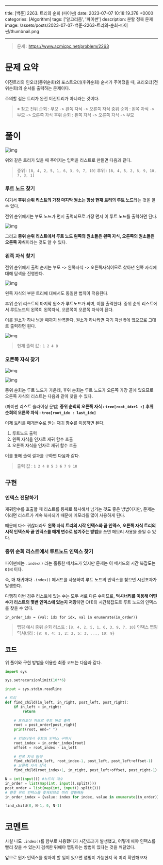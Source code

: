 

---
title: [백준] 2263. 트리의 순회 (파이썬)
date: 2023-07-07 10:18:19.378 +0000
categories: [Algorithm]
tags: ['알고리즘', '파이썬']
description: 분할 정복 문제
image: /assets/posts/2023-07-07-백준-2263-트리의-순회-파이썬/thumbnail.png

---

> 문제 : https://www.acmicpc.net/problem/2263

# 문제 요약

이진트리의 인오더(중위순회)와 포스트오더(후위순회) 순서가 주어졌을 때, 프리오더(전위순회)의 순서를 출력하는 문제이다.

주의할 점은 트리가 완전 이진트리가 아니라는 것이다.

> ※ 참고
> 전위 순회 : 부모 -> 왼쪽 자식 -> 오른쪽 자식
> 중위 순회 : 왼쪽 자식 -> 부모 -> 오른쪽 자식
> 후위 순회 : 왼쪽 자식 -> 오른쪽 자식 -> 부모

# 풀이

![img](/assets/posts/2023-07-07-백준-2263-트리의-순회-파이썬/img0.png)

위와 같은 트리가 있을 때 주어지는 입력을 리스트로 만들면 다음과 같다.

> 중위 : `[8, 4, 2, 5, 1, 6, 3, 9, 7, 10]`
> 후위 : `[8, 4, 5, 2, 6, 9, 10, 7, 3, 1]`

### 루트 노드 찾기

여기서 **후위 순위 리스트의 가장 마지막 원소는 항상 현재 트리의 루트 노드**라는 것을 알 수 있다.

전위 순위에서는 부모 노드가 먼저 출력되므로 가장 먼저 이 루트 노드를 출력하면 된다.

![img](/assets/posts/2023-07-07-백준-2263-트리의-순회-파이썬/img1.png)


그리고 **중위 순위 리스트에서 루트 노드 왼쪽의 원소들은 왼쪽 자식, 오른쪽의 원소들은 오른쪽 자식**이라는 것도 알 수 있다.

### 왼쪽 자식 찾기

전위 순위에서 출력 순서는 부모 -> 왼쪽자식 -> 오른쪽자식이므로 찾아낸 왼쪽 자식에 대해 탐색을 진행한다.

![img](/assets/posts/2023-07-07-백준-2263-트리의-순회-파이썬/img2.png)


왼쪽 자식의 부분 트리에 대해서도 동일한 법칙이 적용된다.

후위 순위 리스트의 마지막 원소가 루트노드가 되며, 이를 출력한다.
중위 순위 리스트에서 루트노드의 왼쪽이 왼쪽자식, 오른쪽이 오른쪽 자식이 된다.

이를 원소가 하나 남을 때까지 반복한다.
원소가 하나라면 자기 자신밖에 없으므로 그대로 출력하면 된다.

![img](/assets/posts/2023-07-07-백준-2263-트리의-순회-파이썬/img3.png)

> 현재 출력 값 : `1 2 4 8`

### 오른쪽 자식 찾기

![img](/assets/posts/2023-07-07-백준-2263-트리의-순회-파이썬/img1.png)

![img](/assets/posts/2023-07-07-백준-2263-트리의-순회-파이썬/img2.png)

중위 순회는 루트 노드가 가운데, 후위 순회는 루트 노드가 오른쪽 가장 끝에 있으므로 오른쪽 자식의 리스트는 다음과 같이 찾을 수 있다.

(파이썬 리스트 슬라이싱 문법)
**중위 순회의 오른쪽 자식 : `tree[root_idx+1 :]`**
**후위 순회의 오른쪽 자식 : `tree[root_idx : last_idx]`**

이제 트리를 매개변수로 받는 재귀 함수를 이용하면 된다.
1. 루트노드 출력
2. 왼쪽 자식을 인자로 재귀 함수 호출
3. 오른쪽 자식을 인자로 재귀 함수 호출

이를 통해 출력 결과를 구하면 다음과 같다.

> 출력 값 : `1 2 4 8 5 3 6 7 9 10`

## 구현

### 인덱스 전달하기

재귀함수를 호출할 때 리스트를 통째로 복사해서 넘기는 것도 좋은 방법이지만, 문제는 이러면 리스트가 계속 복사되기 때문에 메모리를 많이 사용하게 된다.

때문에 다소 귀찮더라도 **왼쪽 자식 트리의 시작 인덱스와 끝 인덱스, 오른쪽 자식 트리의 시작 인덱스와 끝 인덱스를 매개 변수로 넘겨주는 방법**을 쓰면 메모리 사용을 줄일 수 있다.

### 중위 순회 리스트에서 루트노드 인덱스 찾기

파이썬에는 `.index()` 라는 훌륭한 메서드가 있지만 문제는 이 메서드의 시간 복잡도는 `O(N)`이다.

즉, 매 재귀마다 `.index()` 메서드를 사용하여 루트 노드의 인덱스를 찾으면 시간초과가 발생한다.

다행히 이번 경우 리스트에 있는 수는 모두 서로 다른 수이므로, **딕셔너리를 이용해 어떤수가 리스트의 몇번 인덱스에 있는지 저장**하면 O(1)의 시간복잡도로 루트 노드의 인덱스를 찾을 수 있다.

`in_order_idx = {val: idx for idx, val in enumerate(in_order)}`

> 맵핑 예시
> 중위 순회 리스트 : `[8, 4, 2, 5, 1, 6, 3, 9, 7, 10]`
> 인덱스 맵핑 딕셔너리 : `{8: 0, 4: 1, 2: 2, 5: 3, ..., 10: 9}`

## 코드

위 풀이와 구현 방법을 이용한 최종 코드는 다음과 같다.

```python
import sys

sys.setrecursionlimit(10**6)

input = sys.stdin.readline

# 트리
def find_child(in_left, in_right, post_left, post_right):
    if in_left > in_right:
        return
    
    # 프리오더 이므로 루트 바로 출력
    root = post_order[post_right]
    print(root, end=" ")
    
    # 인오더에서 루트의 인덱스 구하기
    root_index = in_order_index[root]
    offset = root_index - in_left
    
    # 왼쪽 자식 탐색
    find_child(in_left, root_index-1, post_left, post_left+offset-1)
    # 오른쪽 자식 탐색
    find_child(root_index+1, in_right, post_left+offset, post_right-1)

N = int(input()) #노드의 개수
in_order = list(map(int, input().split()))
post_order = list(map(int, input().split()))
# 향후 루트 인덱스를 찾게되므로 미리 맵핑해둠
in_order_index = {value: index for index, value in enumerate(in_order)}

find_child(0, N-1, 0, N-1)
```

# 코멘트

사실 나도 `.index()`를 함부로 사용했다가 시간초과가 발생했고, 어떻게 해야 인덱스를 빨리 찾을 수 있는지 검색한 뒤에야 맵핑하는 방법이 있다는 것을 깨달았다.

앞으로 뭔가 인덱스를 찾아야 할 일이 있으면 맵핑이 가능한지 꼭 미리 확인해보자

        